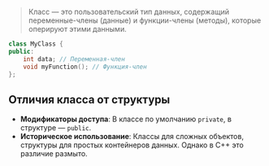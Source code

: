 >Класс — это пользовательский тип данных, содержащий переменные-члены (данные) и функции-члены (методы), которые оперируют этими данными.

```cpp
class MyClass {
public:
    int data; // Переменная-член
    void myFunction(); // Функция-член
};
```

## Отличия класса от структуры

- **Модификаторы доступа**: В классе по умолчанию `private`, в структуре — `public`.
- **Историческое использование**: Классы для сложных объектов, структуры для простых контейнеров данных. Однако в C++ это различие размыто.
